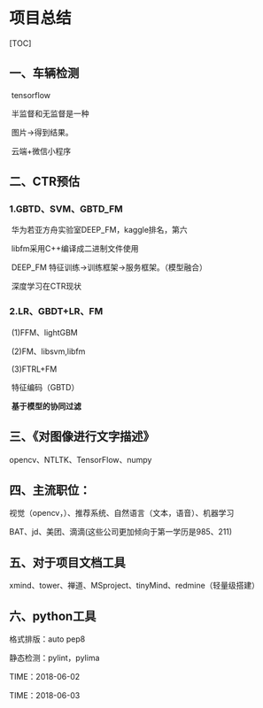 # 项目总结

[TOC]

## 一、车辆检测

​	tensorflow

​	半监督和无监督是一种

​	图片->得到结果。

​	云端+微信小程序





## 二、CTR预估

### 1.GBTD、SVM、GBTD_FM

​	华为若亚方舟实验室DEEP_FM，kaggle排名，第六

​	libfm采用C++编译成二进制文件使用



​	DEEP_FM 特征训练->训练框架->服务框架。（模型融合）

​	深度学习在CTR现状



### 2.LR、GBDT+LR、FM

​	(1)FFM、lightGBM

​	(2)FM、libsvm,libfm

​	(3)FTRL+FM



​	特征编码（GBTD）



​	**基于模型的协同过滤**





## 三、《对图像进行文字描述》



opencv、NTLTK、TensorFlow、numpy



## 四、主流职位：

视觉（opencv，）、推荐系统、自然语言（文本，语音）、机器学习

BAT、jd、美团、滴滴(这些公司更加倾向于第一学历是985、211)



## 五、对于项目文档工具

xmind、tower、禅道、MSproject、tinyMind、redmine（轻量级搭建）



## 六、python工具

格式排版：auto pep8

静态检测：pylint，pylima



TIME：2018-06-02

TIME：2018-06-03